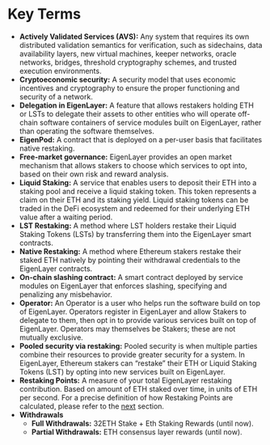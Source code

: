 # Key Terms

- **Actively Validated Services (AVS):** Any system that requires its own distributed validation semantics for verification, such as sidechains, data availability layers, new virtual machines, keeper networks, oracle networks, bridges, threshold cryptography schemes, and trusted execution environments.
- **Cryptoeconomic security:** A security model that uses economic incentives and cryptography to ensure the proper functioning and security of a network.
- **Delegation in EigenLayer:** A feature that allows restakers holding ETH or LSTs to delegate their assets to other entities who will operate off-chain software containers of service modules built on EigenLayer, rather than operating the software themselves.
- **EigenPod:** A contract that is deployed on a per-user basis that facilitates native restaking.
- **Free-market governance:** EigenLayer provides an open market mechanism that allows stakers to choose which services to opt into, based on their own risk and reward analysis.
- **Liquid Staking:** A service that enables users to deposit their ETH into a staking pool and receive a liquid staking token. This token represents a claim on their ETH and its staking yield. Liquid staking tokens can be traded in the DeFi ecosystem and redeemed for their underlying ETH value after a waiting period.
- **LST Restaking:** A method where LST holders restake their Liquid Staking Tokens (LSTs) by transferring them into the EigenLayer smart contracts.&#x20;
- **Native Restaking:** A method where Ethereum stakers restake their staked ETH natively by pointing their withdrawal credentials to the EigenLayer contracts.
- **On-chain slashing contract:** A smart contract deployed by service modules on EigenLayer that enforces slashing, specifying and penalizing any misbehavior.
- **Operator:** An Operator is a user who helps run the software build on top of EigenLayer. Operators register in EigenLayer and allow Stakers to delegate to them, then opt in to provide various services built on top of EigenLayer. Operators may themselves be Stakers; these are not mutually exclusive.
- **Pooled security via restaking:** Pooled security is when multiple parties combine their resources to provide greater security for a system. In EigenLayer, Ethereum stakers can “restake” their ETH or Liquid Staking Tokens (LST) by opting into new services built on EigenLayer.&#x20;
- **Restaking Points:** A measure of your total EigenLayer restaking contribution. Based on amount of ETH staked over time, in units of ETH per second. For a precise definition of how Restaking Points are calculated, please refer to the [next](../restaking-guides/restaking-user-guide/restaked-points.md) section. &#x20;
- **Withdrawals**
  - **Full Withdrawals:** 32ETH Stake + Eth Staking Rewards (until now).
  - **Partial Withdrawals:** ETH consensus layer rewards (until now).
